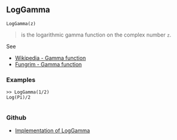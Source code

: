 ## LogGamma

```
LogGamma(z) 
```

> is the logarithmic gamma function on the complex number `z`.


See
* [Wikipedia - Gamma function](https://en.wikipedia.org/wiki/Gamma_function) 
* [Fungrim - Gamma function](http://fungrim.org/topic/Gamma_function/)

### Examples

```
>> LogGamma(1/2)
Log(Pi)/2
 
```
### Github
* [Implementation of LogGamma](https://github.com/axkr/symja_android_library/blob/master/symja_android_library/matheclipse-core/src/main/java/org/matheclipse/core/builtin/SpecialFunctions.java#L1125) 
